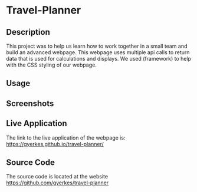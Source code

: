 # Travel-Planner

## Description
This project was to help us learn how to work together in a small team and build an advanced webpage. This webpage uses multiple api calls to return data that is used for calculations and displays. We used (framework) to help with the CSS styling of our webpage.

## Usage


## Screenshots


## Live Application
The link to the live application of the webpage is: https://gyerkes.github.io/travel-planner/

## Source Code
The source code is located at the website https://github.com/gyerkes/travel-planner

